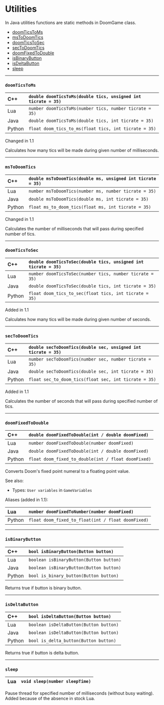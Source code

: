 # Utilities

In Java utilities functions are static methods in DoomGame class.

* [doomTicsToMs](#doomTicsToMs)
* [msToDoomTics](#msToDoomTics)
* [doomTicsToSec](#doomTicsToSec)
* [secToDoomTics](#secToDoomTics)
* [doomFixedToDouble](#doomFixedToDouble)
* [isBinaryButton](#isBinaryButton)
* [isDeltaButton](#isDeltaButton)
* [sleep](#sleep)


---
### <a name="doomTicsToMs"></a> `doomTicsToMs`

| C++    | `double doomTicsToMs(double tics, unsigned int ticrate = 35)` |
| :--    | :--                                                           |
| Lua    | `number doomTicsToMs(number tics, number ticrate = 35)`       |
| Java   | `double doomTicsToMs(double tics, int ticrate = 35)` |
| Python | `float doom_tics_to_ms(float tics, int ticrate = 35)`         |

Changed in 1.1

Calculates how many tics will be made during given number of milliseconds.


---
### <a name="msToDoomTics"></a>`msToDoomTics`

| C++    | `double msToDoomTics(double ms, unsigned int ticrate = 35)` |
| :--    | :--                                                         |
| Lua    | `number msToDoomTics(number ms, number ticrate = 35)`       |
| Java   | `double msToDoomTics(double ms, int ticrate = 35)` |
| Python | `float ms_to_doom_tics(float ms, int ticrate = 35)`         |

Changed in 1.1

Calculates the number of milliseconds that will pass during specified number of tics.


---
### <a name="doomTicsToSec"></a>`doomTicsToSec`

| C++    | `double doomTicsToSec(double tics, unsigned int ticrate = 35)` |
| :--    | :--                                                            |
| Lua    | `number doomTicsToSec(number tics, number ticrate = 35)`       |
| Java   | `double doomTicsToSec(double tics, int ticrate = 35)` |
| Python | `float doom_tics_to_sec(float tics, int ticrate = 35)`         |

Added in 1.1

Calculates how many tics will be made during given number of seconds.


---
### <a name="secToDoomTics"></a>`secToDoomTics`

| C++    | `double secToDoomTics(double sec, unsigned int ticrate = 35)` |
| :--    | :--                                                           |
| Lua    | `number secToDoomTics(number sec, number ticrate = 35)`       |
| Java   | `double secToDoomTics(double sec, int ticrate = 35)` |
| Python | `float sec_to_doom_tics(float sec, int ticrate = 35)`         |

Added in 1.1

Calculates the number of seconds that will pass during specified number of tics.


---
### <a name="doomFixedToDouble"></a>`doomFixedToDouble`

| C++    | `double doomFixedToDouble(int / double doomFixed)`  |
| :--    | :--                                                 |
| Lua    | `number doomFixedToDouble(number doomFixed)`        |
| Java   | `double doomFixedToDouble(int / double doomFixed)`  |
| Python | `float doom_fixed_to_double(int / float doomFixed)` |

Converts Doom's fixed point numeral to a floating point value.

See also: 
- Types: `User variables` in `GameVariables`

Aliases (added in 1.1):

| Lua    | `number doomFixedToNumber(number doomFixed)`       |
| :--    | :--                                                |
| Python | `float doom_fixed_to_float(int / float doomFixed)` |


---
### <a name="isBinaryButton"></a>`isBinaryButton`

| C++    | `bool isBinaryButton(Button button)`    |
| :--    | :--                                     |
| Lua    | `boolean isBinaryButton(Button button)` |
| Java   | `boolean isBinaryButton(Button button)` |
| Python | `bool is_binary_button(Button button)`  |

Returns true if button is binary button.


---
### <a name="isDeltaButton"></a>`isDeltaButton`

| C++    | `bool isDeltaButton(Button button)`    |
| :--    | :--                                    |
| Lua    | `boolean isDeltaButton(Button button)` |
| Java   | `boolean isDeltaButton(Button button)` |
| Python | `bool is_delta_button(Button button)`  |

Returns true if button is delta button.


---
### <a name="sleep"></a> `sleep`

| Lua    | `void sleep(number sleepTime)` |
| :--    | :--                            |

Pause thread for specified number of milliseconds (without busy waiting). 
Added because of the absence in stock Lua.
